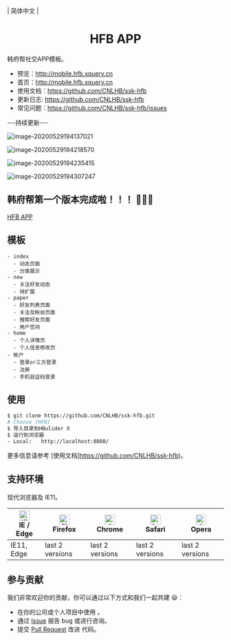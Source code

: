 | 简体中文 |

<h1 align="center">HFB APP</h1>

韩府帮社交APP模板。
- 预览：http://mobile.hfb.xquery.cn
- 首页：http://mobile.hfb.xquery.cn
- 使用文档：https://github.com/CNLHB/ssk-hfb
- 更新日志: https://github.com/CNLHB/ssk-hfb
- 常见问题：https://github.com/CNLHB/ssk-hfb/issues

---持续更新---


![image-20200529194137021](C:\Users\TR\AppData\Roaming\Typora\typora-user-images\image-20200529194137021.png)

![image-20200529194218570](C:\Users\TR\AppData\Roaming\Typora\typora-user-images\image-20200529194218570.png)

![image-20200529194235415](C:\Users\TR\AppData\Roaming\Typora\typora-user-images\image-20200529194235415.png)

![image-20200529194307247](C:\Users\TR\AppData\Roaming\Typora\typora-user-images\image-20200529194307247.png)



## 韩府帮第一个版本完成啦！！！ 🎉🎉🎉

[HFB APP](http://mobile.hfb.xquery.cn)

## 模板

```
- index
  - 动态页面
  - 分类展示
- new
  - 关注好友动态
  - 待扩展
- paper
  - 好友列表页面
  - 关注及粉丝页面
  - 搜索好友页面
  - 用户空间
- home
  - 个人详情页
  - 个人信息修改页
- 帐户
  - 登录or三方登录
  - 注册
  - 手机验证码登录
```

## 使用

```bash
$ git clone https://github.com/CNLHB/ssk-hfb.git
# Choose [HFB]
$ 导入目录到HBulider X
$ 运行到浏览器
- Local:   http://localhost:8080/ 
```

更多信息请参考 [使用文档]https://github.com/CNLHB/ssk-hfb)。

## 支持环境

现代浏览器及 IE11。

| [<img src="https://raw.githubusercontent.com/alrra/browser-logos/master/src/edge/edge_48x48.png" alt="IE / Edge" width="24px" height="24px" />](http://godban.github.io/browsers-support-badges/)</br>IE / Edge | [<img src="https://raw.githubusercontent.com/alrra/browser-logos/master/src/firefox/firefox_48x48.png" alt="Firefox" width="24px" height="24px" />](http://godban.github.io/browsers-support-badges/)</br>Firefox | [<img src="https://raw.githubusercontent.com/alrra/browser-logos/master/src/chrome/chrome_48x48.png" alt="Chrome" width="24px" height="24px" />](http://godban.github.io/browsers-support-badges/)</br>Chrome | [<img src="https://raw.githubusercontent.com/alrra/browser-logos/master/src/safari/safari_48x48.png" alt="Safari" width="24px" height="24px" />](http://godban.github.io/browsers-support-badges/)</br>Safari | [<img src="https://raw.githubusercontent.com/alrra/browser-logos/master/src/opera/opera_48x48.png" alt="Opera" width="24px" height="24px" />](http://godban.github.io/browsers-support-badges/)</br>Opera |
| --------------------------------------------------------------------------------------------------------------------------------------------------------------------------------------------------------------- | ----------------------------------------------------------------------------------------------------------------------------------------------------------------------------------------------------------------- | ------------------------------------------------------------------------------------------------------------------------------------------------------------------------------------------------------------- | ------------------------------------------------------------------------------------------------------------------------------------------------------------------------------------------------------------- | --------------------------------------------------------------------------------------------------------------------------------------------------------------------------------------------------------- |
| IE11, Edge                                                                                                                                                                                                      | last 2 versions                                                                                                                                                                                                   | last 2 versions                                                                                                                                                                                               | last 2 versions                                                                                                                                                                                               | last 2 versions                                                                                                                                                                                           |

## 参与贡献

我们非常欢迎你的贡献，你可以通过以下方式和我们一起共建 :smiley:：

- 在你的公司或个人项目中使用 。
- 通过 [Issue](https://github.com/CNLHB/ssk-hfb/issues) 报告 bug 或进行咨询。
- 提交 [Pull Request](https://github.com/CNLHB/ssk-hfb/pulls) 改进 代码。

